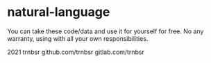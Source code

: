 # natural-language

You can take these code/data and use it for yourself for free. No any warranty, using with all your own responsibilities.

2021 trnbsr github.com/trnbsr gitlab.com/trnbsr
